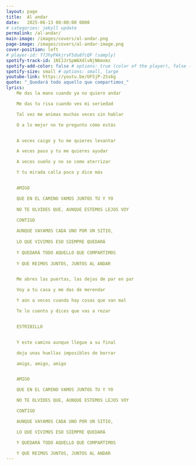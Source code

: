 ```yaml
---
layout: page
title:  Al andar
date:   2025-06-13 00:00:00 0000
# categories: jekyll update
permalink: /al-andar/
main-image: /images/covers/al-andar.png
page-image: /images/covers/al-andar-image.png
cover-position: left
# player-id: f7JhyPAkjrsF5du8fcQF (samply)
spotify-track-id: 1NIJJrSpWAXdlvNjN6mxmz
spotify-add-color: false # options: true (color of the player), false (greyish)
spotify-size: small # options: small, large
youtube-link: https://youtu.be/UF5jP-2Ss6g
quote: "_Quedará todo aquello que compartimos_"
lyrics:
    Me das la mano cuando ya no quiero andar

    Me das tu risa cuando ves mi seriedad

    Tal vez me animas muchas veces sin hablar

    O a lo mejor no te pregunto cómo estás


    A veces caigo y tu me quieres levantar

    A veces paso y tu me quieres ayudar

    A veces sueño y no se como aterrizar

    Y tu mirada calla poco y dice más


    AMIGO 

    QUE EN EL CAMINO VAMOS JUNTOS TU Y YO
    
    NO TE OLVIDES QUE, AUNQUE ESTEMOS LEJOS VOY

    CONTIGO
    
    AUNQUE VAYAMOS CADA UNO POR UN SITIO, 
    
    LO QUE VIVIMOS ESO SIEMPRE QUEDARÁ 
    
    Y QUEDARÁ TODO AQUELLO QUE COMPARTIMOS
    
    Y QUE REIMOS JUNTOS, JUNTOS AL ANDAR


    Me abres las puertas, las dejas de par en par

    Voy a tu casa y me das de merendar

    Y aún a veces cuando hay cosas que van mal

    Te lo cuento y dices que vas a rezar


    ESTRIBILLO


    Y este camino aunque llegue a su final

    deja unas huellas imposibles de borrar

    amigo, amigo, amigo


    AMIGO 

    QUE EN EL CAMINO VAMOS JUNTOS TU Y YO

    NO TE OLVIDES QUE, AUNQUE ESTEMOS LEJOS VOY

    CONTIGO 

    AUNQUE VAYAMOS CADA UNO POR UN SITIO, 

    LO QUE VIVIMOS ESO SIEMPRE QUEDARÁ 

    Y QUEDARÁ TODO AQUELLO QUE COMPARTIMOS

    Y QUE REIMOS JUNTOS, JUNTOS AL ANDAR
---
```


